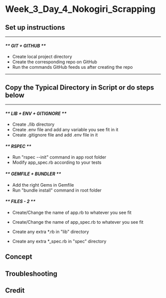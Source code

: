 # Week_3_Day_4_Nokogiri_Scrapping

## Set up instructions
______________________

#### _** GIT + GITHUB **_
- Create local project directory
- Create the corresponding repo on GitHub
- Run the commands GitHub feeds us after creating the repo

______________________
## Copy the Typical Directory in Script or do steps below
______________________

#### _** LIB + ENV + GITIGNORE **_
- Create ./lib directory
- Create .env file and add any variable you see fit in it
- Create .gitignore file and add .env file in it


#### _** RSPEC **_
- Run "rspec --init" command in app root folder
- Modify app_spec.rb according to your tests


#### _** GEMFILE + BUNDLER **_
- Add the right Gems in Gemfile
- Run "bundle install" command in root folder


#### _** FILES - 2 **_
- Create/Change the name of app.rb to whatever you see fit
- Create/Change the name of app_spec.rb to whatever you see fit

- Create any extra *.rb in "lib" directory
- Create any extra *_spec.rb in "spec" directory


## Concept


## Troubleshooting


## Credit


